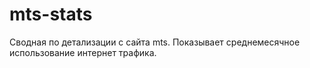 # mts-stats
Сводная по детализации с сайта mts. Показывает среднемесячное использование интернет трафика.
